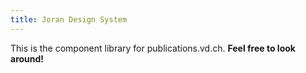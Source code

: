 ```yaml
---
title: Joran Design System
---
```


This is the component library for publications.vd.ch. **Feel free to look around!**
